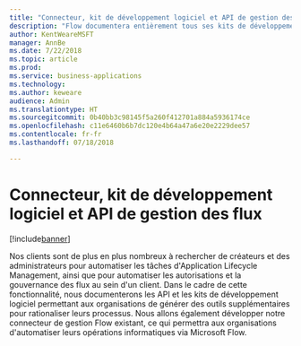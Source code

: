 ```yaml
---
title: "Connecteur, kit de développement logiciel et API de gestion des flux"
description: "Flow documentera entièrement tous ses kits de développement logiciel et API ; par exemple, la possibilité d'intégrer un IFrame d'approbations Flow dans une application, ou de créer ou supprimer des flux par programme."
author: KentWeareMSFT
manager: AnnBe
ms.date: 7/22/2018
ms.topic: article
ms.prod: 
ms.service: business-applications
ms.technology: 
ms.author: keweare
audience: Admin
ms.translationtype: HT
ms.sourcegitcommit: 0b40bb3c98145f5a260f412701a884a5936174ce
ms.openlocfilehash: c11e6460b6b7dc120e4b64a47a6e20e2229dee57
ms.contentlocale: fr-fr
ms.lasthandoff: 07/18/2018

---
```

# <a name="flow-management-connector-sdk-and-apis"></a>Connecteur, kit de développement logiciel et API de gestion des flux


[!include[banner](../../includes/banner.md)]

Nos clients sont de plus en plus nombreux à rechercher de créateurs et des administrateurs pour automatiser les tâches d'Application Lifecycle Management, ainsi que pour automatiser les autorisations et la gouvernance des flux au sein d'un client. Dans le cadre de cette fonctionnalité, nous documenterons les API et les kits de développement logiciel permettant aux organisations de générer des outils supplémentaires pour rationaliser leurs processus.  Nous allons également développer notre connecteur de gestion Flow existant, ce qui permettra aux organisations d'automatiser leurs opérations informatiques via Microsoft Flow.

